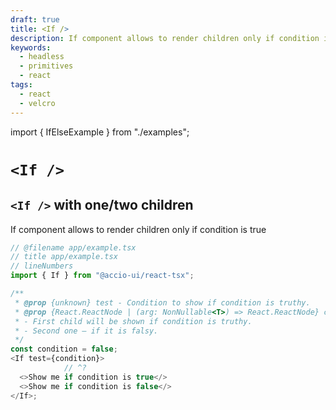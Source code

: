 ```yaml
---
draft: true
title: <If />
description: If component allows to render children only if condition is true
keywords:
  - headless
  - primitives
  - react
tags:
  - react
  - velcro
---
```

import { IfElseExample } from "./examples";

# `<If />`

## `<If />` with one/two children

If component allows to render children only if condition is true

<IfElseExample />

```ts twoslash
// @filename app/example.tsx
// title app/example.tsx
// lineNumbers
import { If } from "@accio-ui/react-tsx";

/**
 * @prop {unknown} test - Condition to show if condition is truthy.
 * @prop {React.ReactNode | (arg: NonNullable<T>) => React.ReactNode} children
 * - First child will be shown if condition is truthy.
 * - Second one – if it is falsy.
 */
const condition = false;
<If test={condition}>
            // ^?
  <>Show me if condition is true</>
  <>Show me if condition is false</>
</If>;
```
